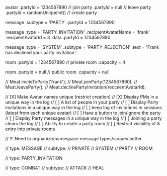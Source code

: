 avatar
	.partyId = 1234567890 // join party
	.partyId = null // leave party
	.partyId = randomUniqueInt() // create party

message
	.subtype = 'PARTY'
	.partyId = 1234567890

message
	.type = 'PARTY_INVITATION'
	.recipientAvatarName = 'frank'
	.recipientAvatarId = 3
	.data
		.partyId = 1234567890

message
	.type = 'SYSTEM'
	.subtype = 'PARTY_REJECTION'
	.text = 'Frank has declined your party invitation.'

room
	.partyId = 1234567890 // private room
	.capacity = 4

room
	.partyId = null // public room
	.capacity = null



// Meat.inviteToParty('frank');
// Meat.joinParty(1234567890);
// Meat.leaveParty();
// Meat.declinePartyInvitation(recipientAvatarId);

// [X] Make Avatar names unique (restrict creation)
// [X] Display PMs in a unique way in the log
// [ ] A list of people in your party
// [ ] Display Party invitations in a unique way in the log
// [ ] keep log of invitations in sessions (latest from each unique avatar)
// [ ] Have a button to join/ignore the party
// [ ] Display Party messages in a unique way in the log
// [ ] Joining a party clears the log
// [ ] Ability to create a party room
// [ ] Restrict visibility of & entry into private rooms



// !!! Need to orgnanize/namespace message types/scopes better.

// type: MESSAGE
// subtype:
// 	 PRIVATE
//   SYSTEM
//   PARTY
//   ROOM

// type: PARTY_INVITATION

// type: COMBAT
// subtype:
//   ATTACK
//   HEAL